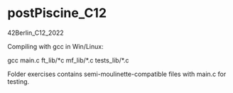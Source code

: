 # postPiscine_C12
42Berlin_C12_2022

Compiling with gcc in Win/Linux:

gcc main.c ft_lib/\*c mf_lib/\*.c tests_lib/\*.c

Folder exercises contains semi-moulinette-compatible files with main.c for testing.

